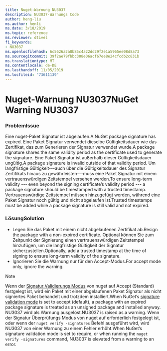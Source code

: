 ```yaml
---
title: Nuget-Warnung NU3037
description: NU3037-Warnungs Code
author: heng-liu
ms.author: henli
ms.date: 3/18/2019
ms.topic: reference
ms.reviewer: dtivel
f1_keywords:
- NU3037
ms.openlocfilehash: 6c5626a2a8b85c4a22dd29f2e1a5965ee08d8a73
ms.sourcegitcommit: 39f2ae79fbbc308e06acf67ee8e24cfcdb2c831b
ms.translationtype: MT
ms.contentlocale: de-DE
ms.lasthandoff: 11/05/2019
ms.locfileid: "73611139"
---
```

# <a name="nuget-warning-nu3037"></a><span data-ttu-id="d634e-103">Nuget-Warnung NU3037</span><span class="sxs-lookup"><span data-stu-id="d634e-103">NuGet Warning NU3037</span></span>

### <a name="issue"></a><span data-ttu-id="d634e-104">Problem</span><span class="sxs-lookup"><span data-stu-id="d634e-104">Issue</span></span>

<span data-ttu-id="d634e-105">Eine nuget-Paket Signatur ist abgelaufen.</span><span class="sxs-lookup"><span data-stu-id="d634e-105">A NuGet package signature has expired.</span></span>
<span data-ttu-id="d634e-106">Eine Paket Signatur verwendet dieselbe Gültigkeitsdauer wie das Zertifikat, das zum Generieren der Signatur verwendet wurde.</span><span class="sxs-lookup"><span data-stu-id="d634e-106">A package signature shares the same validity period as the certificate used to generate the signature.</span></span> <span data-ttu-id="d634e-107">Eine Paket Signatur ist außerhalb dieser Gültigkeitsdauer ungültig.</span><span class="sxs-lookup"><span data-stu-id="d634e-107">A package signature is invalid outside of that validity period.</span></span>
<span data-ttu-id="d634e-108">Um langfristige Gültigkeit---auch über die Gültigkeitsdauer des Signatur Zertifikats hinaus zu gewährleisten---muss eine Paket Signatur mit einem vertrauenswürdigen Zeitstempel versehen werden.</span><span class="sxs-lookup"><span data-stu-id="d634e-108">To ensure long-term validity --- even beyond the signing certificate’s validity period --- a package signature should be timestamped with a trusted timestamp.</span></span> <span data-ttu-id="d634e-109">Vertrauenswürdige Zeitstempel müssen hinzugefügt werden, während eine Paket Signatur noch gültig und nicht abgelaufen ist.</span><span class="sxs-lookup"><span data-stu-id="d634e-109">Trusted timestamps must be added while a package signature is still valid and not expired.</span></span>


### <a name="solution"></a><span data-ttu-id="d634e-110">Lösung</span><span class="sxs-lookup"><span data-stu-id="d634e-110">Solution</span></span>

* <span data-ttu-id="d634e-111">Legen Sie das Paket mit einem nicht abgelaufenen Zertifikat ab.</span><span class="sxs-lookup"><span data-stu-id="d634e-111">Resign the package with a non-expired certificate.</span></span> <span data-ttu-id="d634e-112">Optional können Sie zum Zeitpunkt der Signierung einen vertrauenswürdigen Zeitstempel hinzufügen, um die langfristige Gültigkeit der Signatur sicherzustellen.</span><span class="sxs-lookup"><span data-stu-id="d634e-112">Optionally, add a trusted timestamp at the time of signing to ensure long-term validity of the signature.</span></span>
* <span data-ttu-id="d634e-113">Ignorieren Sie die Warnung nur für den Accept-Modus.</span><span class="sxs-lookup"><span data-stu-id="d634e-113">For accept mode only, ignore the warning.</span></span>

> [!Note]
> <span data-ttu-id="d634e-114">Wenn der [Signatur Validierungs Modus](https://docs.microsoft.com/nuget/consume-packages/installing-signed-packages#configure-package-signature-requirements) von nuget auf Accept (Standard) festgelegt ist, wird ein Paket mit einer abgelaufenen Paket Signatur als nicht signiertes Paket behandelt und trotzdem installiert.</span><span class="sxs-lookup"><span data-stu-id="d634e-114">When NuGet’s [signature validation mode](https://docs.microsoft.com/nuget/consume-packages/installing-signed-packages#configure-package-signature-requirements) is set to accept (default), a package with an expired package signature is treated as an unsigned package and installed anyway.</span></span> <span data-ttu-id="d634e-115">NU3037 wird als Warnung ausgelöst.</span><span class="sxs-lookup"><span data-stu-id="d634e-115">NU3037 is raised as a warning.</span></span> <span data-ttu-id="d634e-116">Wenn der Signatur Überprüfungs Modus von nuget auf erforderlich festgelegt ist, oder wenn der `nuget verify -signatures` Befehl ausgeführt wird, wird NU3037 von einer Warnung zu einem Fehler erhöht.</span><span class="sxs-lookup"><span data-stu-id="d634e-116">When NuGet’s signature validation mode is set to require, or when running the `nuget verify -signatures` command, NU3037 is elevated from a warning to an error.</span></span> 